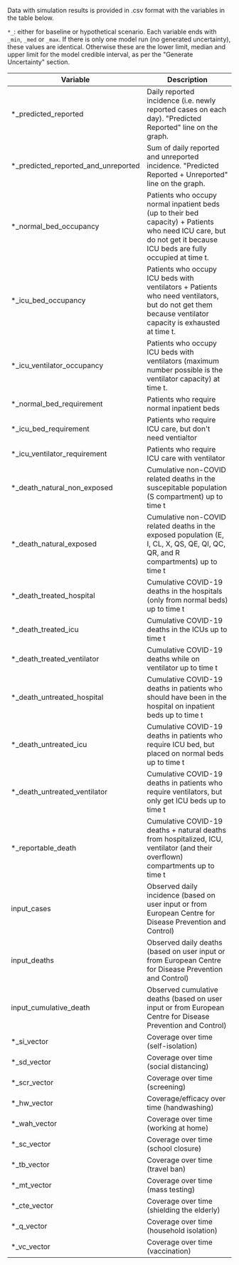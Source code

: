 <!--[Download this table in Excel format.](https://github.com/ocelhay/como/blob/master/Results_Legend_CoMoCOVID-19App.xlsx)-->

Data with simulation results is provided in .csv format with the variables in the table below.


`*_`: either for baseline or hypothetical scenario.
Each variable ends with `_min`, `_med` or `_max`. If there is only one model run (no generated uncertainty), these values are identical. Otherwise these are the lower limit, median and upper limit for the model credible interval, as per the "Generate Uncertainty" section.


| Variable                        | Description                                                                                                                                                          |
|-------------------------------------	|----------------------------------------------------------------------------------------------------------------------------------------------------------------------	|
| *_predicted_reported                	| Daily reported incidence (i.e. newly reported cases on each day). "Predicted Reported" line on the graph.                                                            	|
| *_predicted_reported_and_unreported 	| Sum of daily reported and unreported incidence. "Predicted Reported + Unreported" line on the graph.                                                                 	|
| *_normal_bed_occupancy              	| Patients who occupy normal inpatient beds (up to their bed capacity) + Patients who need ICU care, but do not get it because ICU beds are fully occupied at time t.  	|
| *_icu_bed_occupancy                 	| Patients who occupy ICU beds with ventilators + Patients who need ventilators, but do not get them because ventilator capacity is exhausted  at time t.              	|
| *_icu_ventilator_occupancy          	| Patients who occupy ICU beds with ventilators (maximum number possible is the ventilator capacity) at time t.                                                        	|
| *_normal_bed_requirement            	| Patients who require normal inpatient beds                                                                                                                           	|
| *_icu_bed_requirement               	| Patients who require ICU care, but don't need ventialtor                                                                                                             	|
| *_icu_ventilator_requirement        	| Patients who require ICU care with ventilator                                                                                                                        	|
| *_death_natural_non_exposed         	| Cumulative non-COVID related deaths in the suscepitable population (S compartment) up to time t                                                                      	|
| *_death_natural_exposed             	| Cumulative non-COVID related deaths in the exposed population (E, I, CL, X, QS, QE, QI, QC, QR, and R compartments) up to time t                                     	|
| *_death_treated_hospital            	| Cumulative COVID-19 deaths in the hospitals (only from normal beds) up to time t                                                                                     	|
| *_death_treated_icu                 	| Cumulative COVID-19 deaths in the ICUs up to time t                                                                                                                  	|
| *_death_treated_ventilator          	| Cumulative COVID-19 deaths while on ventilator up to time t                                                                                                          	|
| *_death_untreated_hospital          	| Cumulative COVID-19 deaths in patients who should have been in the hospital on inpatient beds up to time t                                                           	|
| *_death_untreated_icu               	| Cumulative COVID-19 deaths in patients who require ICU bed, but placed on normal beds up to time t                                                                   	|
| *_death_untreated_ventilator        	| Cumulative COVID-19 deaths in patients who require ventilators, but only get ICU beds up to time t                                                                   	|
| *_reportable_death                     	| Cumulative COVID-19 deaths + natural deaths from hospitalized, ICU, ventilator (and their overflown) compartments up to time t                                       	|
| input_cases                         	| Observed daily incidence (based on user input or from European Centre for Disease Prevention and Control)                                                            	|
| input_deaths                        	| Observed daily deaths (based on user input or from European Centre for Disease Prevention and Control)                                                               	|
| input_cumulative_death              	| Observed cumulative deaths (based on user input or from European Centre for Disease Prevention and Control)                                                          	|
| *_si_vector                         	| Coverage over time (self-isolation)                                                                                                                                  	|
| *_sd_vector                         	| Coverage over time (social distancing)                                                                                                                               	|
| *_scr_vector                        	| Coverage over time (screening)                                                                                                                                       	|
| *_hw_vector                         	| Coverage/efficacy over time (handwashing)                                                                                                                            	|
| *_wah_vector                        	| Coverage over time (working at home)                                                                                                                                 	|
| *_sc_vector                         	| Coverage over time (school closure)                                                                                                                                  	|
| *_tb_vector                         	| Coverage over time (travel ban)                                                                                                                                      	|
| *_mt_vector                         	| Coverage over time (mass testing)                                                                                                                                     |
| *_cte_vector                        	| Coverage over time (shielding the elderly)                                                                                                                           	|
| *_q_vector                          	| Coverage over time (household isolation)                                                                                                                             	|
| *_vc_vector                         	| Coverage over time (vaccination)                                                                                                                                     	|                                                                                                                            |